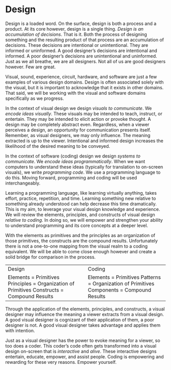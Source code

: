 # Design

Design is a loaded word. On the surface, design is both a process and a product. At its core however, design is a single thing. *Design is an accumulation of decisions*. That is it. Both the process of designing something and the resulting product of that process are an accumulation of decisions. These decisions are intentional or unintentional. They are informed or uninformed. A good designer’s decisions are intentional and informed. A poor designer’s decisions are unintentional and uninformed. Just as we all breathe, we are all designers. Not all of us are good designers however. Few are great.

Visual, sound, experience, circuit, hardware, and software are just a few examples of various design domains. Design is often associated solely with the visual, but it is important to acknowledge that it exists in other domains. That said, we will be working with the visual and software domains specifically as we progress.

In the context of visual design we design *visuals to communicate*. We *encode ideas visually*. These visuals may be intended to teach, instruct, or entertain. They may be intended to elicit action or provoke thought. A design may be completely abstract even. Regardless, when a viewer perceives a design, an opportunity for communication presents itself. Remember, as visual designers, we may only influence. The meaning extracted is up to the viewer. Intentional and informed design increases the likelihood of the desired meaning to be conveyed.

In the context of software (coding) design we design *systems to communicate*. We *encode ideas programmatically*. When we want computers to understand these ideas (typically for translation to on-screen visuals), we write *programming code*. We use a programming language to do this. Moving forward, programming and coding will be used interchangeably.

Learning a programming language, like learning virtually anything, takes effort, practice, repetition, and time. Learning something new relative to something already understood can help decrease this time dramatically. This is my aim, to leverage your visual design knowledge and experience. We will review the elements, principles, and constructs of visual design *relative to coding*. In doing so, we will empower and strengthen your ability to understand programming and its core concepts at a deeper level.

With the elements as primitives and the principles as an organization of those primitives, the constructs are the compound results. Unfortunately there is not a one-to-one mapping from the visual realm to a coding equivalent. We will be able to come close enough however and create a solid bridge for comparison in the process.

<table>
  <tr>
    <td>Design</td>
    <td>Coding</td>
  </tr>
  <tr>
    <td>Elements = Primitives
Principles = Organization of Primitives
Constructs = Compound Results</td>
    <td>Elements = Primitives
Patterns = Organization of Primitives
Components = Compound Results</td>
  </tr>
</table>

Through the application of the elements, principles, and constructs, a visual designer may influence the meaning a viewer extracts from a visual design. A good visual designer is cognizant of their application of them, a poor designer is not. A good visual designer takes advantage and applies them with intention.

Just as a visual designer has the power to evoke meaning for a viewer, so too does a coder. This coder’s code often gets transformed into a visual design on-screen that is *interactive* and *alive*. These interactive designs entertain, educate, empower, and assist people. Coding is empowering and rewarding for these very reasons. Empower yourself.
